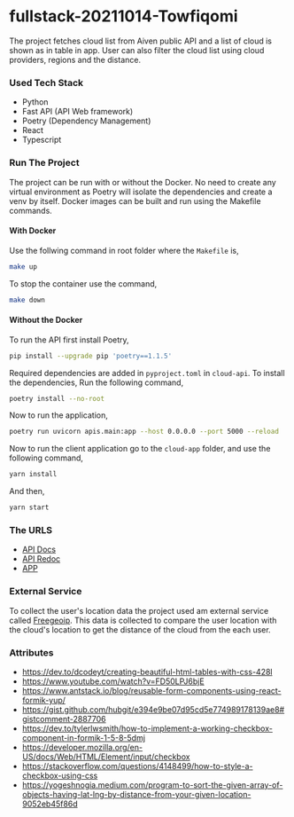 # fullstack-20211014-Towfiqomi

The project fetches cloud list from Aiven public API and a list of cloud is shown as in table in app. User can also filter the cloud list using cloud providers, regions and the distance.

### Used Tech Stack

- Python
- Fast API (API Web framework)
- Poetry (Dependency Management)
- React
- Typescript

### Run The Project

The project can be run with or without the Docker. No need to create any virtual environment as Poetry will isolate the dependencies and create a venv by itself. Docker images can be built and run using the Makefile commands.

#### With Docker
Use the follwing command in root folder where the `Makefile` is,
```bash
make up
```

To stop the container use the command,
```bash
make down
```

#### Without the Docker

To run the API first install Poetry,

```bash
pip install --upgrade pip 'poetry==1.1.5'
```

Required dependencies are added in `pyproject.toml` in `cloud-api`. To install the dependencies, Run the following command,
```bash
poetry install --no-root
```
Now to run the application,
```bash
poetry run uvicorn apis.main:app --host 0.0.0.0 --port 5000 --reload
```

Now to run the client application go to the `cloud-app` folder, and use the following command,
```bash
yarn install
```
And then,
```bash
yarn start
```

### The URLS

- [API Docs](http://localhost:5000/docs)
- [API Redoc](http://localhost:5000/redoc)
- [APP](http://localhost:3000/)

### External Service
To collect the user's location data the project used am external service called [Freegeoip](https://freegeoip.app/). This data is collected to compare the user location with the cloud's location to get the distance of the cloud from the each user.

### Attributes

- https://dev.to/dcodeyt/creating-beautiful-html-tables-with-css-428l
- https://www.youtube.com/watch?v=FD50LPJ6bjE
- https://www.antstack.io/blog/reusable-form-components-using-react-formik-yup/
- https://gist.github.com/hubgit/e394e9be07d95cd5e774989178139ae8#gistcomment-2887706
- https://dev.to/tylerlwsmith/how-to-implement-a-working-checkbox-component-in-formik-1-5-8-5dmj
- https://developer.mozilla.org/en-US/docs/Web/HTML/Element/input/checkbox
- https://stackoverflow.com/questions/4148499/how-to-style-a-checkbox-using-css
- https://yogeshnogia.medium.com/program-to-sort-the-given-array-of-objects-having-lat-lng-by-distance-from-your-given-location-9052eb45f86d


